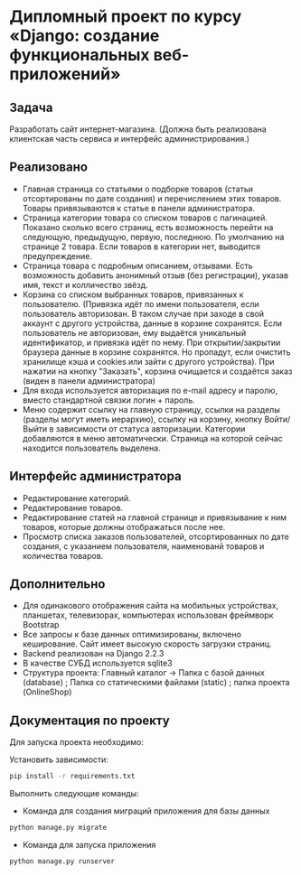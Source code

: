 # Дипломный проект по курсу «Django: создание функциональных веб-приложений»

## Задача

Разработать сайт интернет-магазина. (Должна быть реализована клиентская часть сервиса и интерфейс администрирования.)

## Реализовано

* Главная страница со статьями о подборке товаров (статьи отсортированы по дате создания) и перечислением этих товаров. Товары привязываются к статье в панели администратора.
* Страница категории товара со списком товаров с пагинацией. Показано сколько всего страниц, есть возможность перейти на следующую, предыдущую, первую, последнюю. По умолчанию на странице 2 товара. Если товаров в категории нет, выводится предупреждение.
* Страница товара с подробным описанием, отзывами. Есть возможность добавить анонимный отзыв (без регистрации), указав имя, текст и колличество звёзд.
* Корзина со списком выбранных товаров, привязанных к пользователю. (Привязка идёт по имени пользователя, если пользователь авторизован. В таком случае при заходе в свой аккаунт с другого устройства, данные в корзине сохранятся. Если пользователь не авторизован, ему выдаётся уникальный идентификатор, и привязка идёт по нему. При открытии/закрытии браузера данные в корзине сохранятся. Но пропадут, если очистить хранилище кэша и cookies или зайти с другого устройства). При нажатии на кнопку "Заказать", корзина очищается и создаётся заказ (виден в панели администратора)
* Для входа используется авторизация по e-mail адресу и паролю, вместо стандартной связки логин + пароль.
* Меню содержит ссылку на главную страницу, ссылки на разделы (разделы могут иметь иерархию), ссылку на корзину, кнопку Войти/Выйти в зависимости от статуса авторизации. Категории добавляются в меню автоматически. Страница на которой сейчас находится пользователь выделена.

## Интерфейс администратора

* Редактирование категорий.
* Редактирование товаров.
* Редактирование статей на главной странице и привязывание к ним товаров, которые должны отображаться после нее.
* Просмотр списка заказов пользователей, отсортированных по дате создания, с указанием пользователя, наименованй товаров и количества товаров.


## Дополнительно

* Для одинакового отображения сайта на мобильных устройствах, планшетах, телевизорах, компьютерах использован фреймворк Bootstrap
* Все запросы к базе данных оптимизированы, включено кеширование. Сайт имеет высокую скорость загрузки страниц.
* Backend реализован на Django 2.2.3
* В качестве СУБД используется sqlite3
* Структура проекта: Главный каталог -> Папка с базой данных (database) ; Папка со статическими файлами (static) ; папка проекта (OnlineShop)

## Документация по проекту

Для запуска проекта необходимо:

Установить зависимости:
```bash
pip install -r requirements.txt
```

Выполнить следующие команды:

* Команда для создания миграций приложения для базы данных
```bash
python manage.py migrate
```

* Команда для запуска приложения
```bash
python manage.py runserver
```

